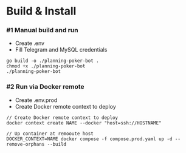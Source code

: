 # Build & Install
### #1 Manual build and run
- Create .env
- Fill Telegram and MySQL credentials 
```shell
go build -o ./planning-poker-bot .
chmod +x ./planning-poker-bot
./planning-poker-bot
```

### #2 Run via Docker remote
- Create .env.prod
- Create Docker remote context to deploy
```shell
// Create Docker remote context to deploy 
docker context create NAME --docker "host=ssh://HOSTNAME"

// Up container at remooute host
DOCKER_CONTEXT=NAME docker compose -f compose.prod.yaml up -d --remove-orphans --build
```

